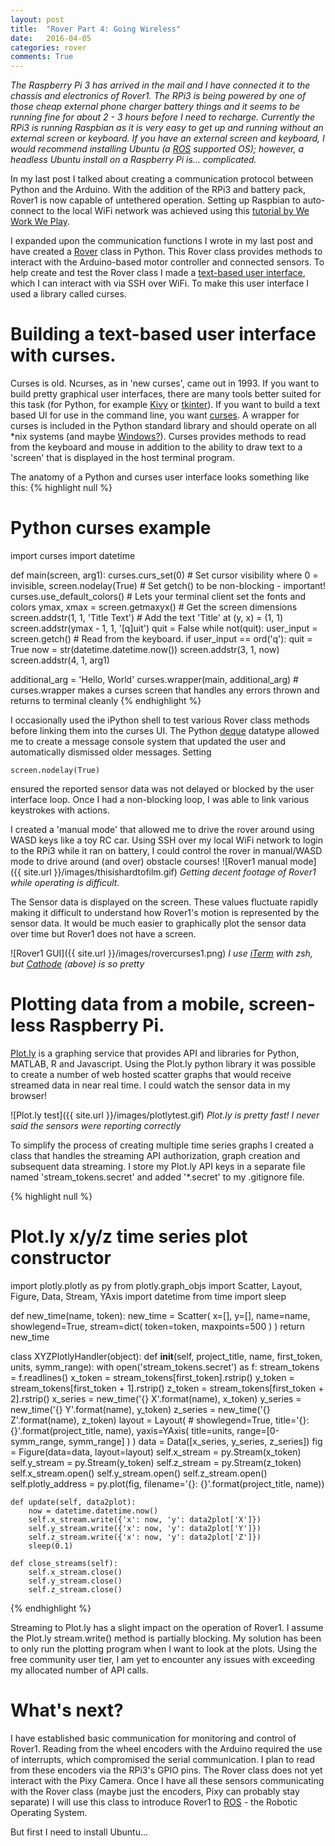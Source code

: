 ```yaml
---
layout: post
title:  "Rover Part 4: Going Wireless"
date:   2016-04-05
categories: rover
comments: True
---
```


*The Raspberry Pi 3 has arrived in the mail and I have connected it to the chassis and electronics of Rover1. The RPi3 is being powered by one of those cheap external phone charger battery things and it seems to be running fine for about 2 - 3 hours before I need to recharge. Currently the RPi3 is running Raspbian as it is very easy to get up and running without an external screen or keyboard. If you have an external screen and keyboard, I would recommend installing Ubuntu (a [ROS](http://wiki.ros.org/) supported OS); however, a headless Ubuntu install on a Raspberry Pi is... complicated.*

In my last post I talked about creating a communication protocol between Python and the Arduino. With the addition of the RPi3 and battery pack, Rover1 is now capable of untethered operation. Setting up Raspbian to auto-connect to the local WiFi network was achieved using this [tutorial by We Work We Play](http://weworkweplay.com/play/automatically-connect-a-raspberry-pi-to-a-wifi-network/).

I expanded upon the communication functions I wrote in my last post and have created a [Rover](https://github.com/b38tn1k/rover/blob/master/remote/rover.py) class in Python. This Rover class provides methods to interact with the Arduino-based motor controller and connected sensors. To help create and test the Rover class I made a [text-based user interface](https://github.com/b38tn1k/rover/blob/master/remote/rovergui.py), which I can interact with via SSH over WiFi. To make this user interface I used a library called curses.

# Building a text-based user interface with curses.
Curses is old. Ncurses, as in 'new curses', came out in 1993. If you want to build pretty graphical user interfaces, there are many tools better suited for this task (for Python, for example [Kivy](https://kivy.org) or [tkinter](https://wiki.python.org/moin/TkInter)). If you want to build a text based UI for use in the command line, you want [curses](https://docs.python.org/2/library/curses.html?highlight=curses#module-curses). A wrapper for curses is included in the Python standard library and should operate on all \*nix systems (and maybe [Windows?](https://blogs.windows.com/buildingapps/2016/03/30/run-bash-on-ubuntu-on-windows/)). Curses provides methods to read from the keyboard and mouse in addition to the ability to draw text to a 'screen' that is displayed in the host terminal program.

The anatomy of a Python and curses user interface looks something like this:
{% highlight null %}
# Python curses example
import curses
import datetime


def main(screen, arg1):
    curses.curs_set(0)                      # Set cursor visibility where 0 = invisible,
    screen.nodelay(True)                    # Set getch() to be non-blocking - important!
    curses.use_default_colors()             # Lets your terminal client set the fonts and colors
    ymax, xmax = screen.getmaxyx()          # Get the screen dimensions
    screen.addstr(1, 1, 'Title Text')       # Add the text 'Title' at (y, x) = (1, 1)
    screen.addstr(ymax - 1, 1, '[q]uit')
    quit = False
    while not(quit):
        user_input = screen.getch()         # Read from the keyboard.
        if user_input == ord('q'):
            quit = True
        now = str(datetime.datetime.now())
        screen.addstr(3, 1, now)
        screen.addstr(4, 1, arg1)

additional_arg = 'Hello, World'
curses.wrapper(main, additional_arg)        # curses.wrapper makes a curses screen that handles any errors thrown and returns to terminal cleanly
{% endhighlight %}

I occasionally used the iPython shell to test various Rover class methods before linking them into the curses UI. The Python [deque](https://docs.python.org/2/library/collections.html#collections.deque) datatype allowed me to create a message console system that updated the user and automatically dismissed older messages. Setting
```
screen.nodelay(True)
```
ensured the reported sensor data was not delayed or blocked by the user interface loop. Once I had a non-blocking loop, I was able to link various keystrokes with actions.

I created a 'manual mode' that allowed me to drive the rover around using WASD keys like a toy RC car. Using SSH over my local WiFi network to login to the RPi3 while it ran on battery, I could control the rover in manual/WASD mode to drive around (and over) obstacle courses!
![Rover1 manual mode]({{ site.url }}/images/thisishardtofilm.gif)
*Getting decent footage of Rover1 while operating is difficult.*

The Sensor data is displayed on the screen. These values fluctuate rapidly making it difficult to understand how Rover1's motion is represented by the sensor data. It would be much easier to graphically plot the sensor data over time but Rover1 does not have a screen.

![Rover1 GUI]({{ site.url }}/images/rovercurses1.png)
*I use [iTerm](https://www.iterm2.com/) with zsh, but [Cathode](http://www.secretgeometry.com/apps/cathode/) (above) is so pretty*

# Plotting data from a mobile, screen-less Raspberry Pi.
[Plot.ly](https://plot.ly/) is a graphing service that provides API and libraries for Python, MATLAB, R and Javascript. Using the Plot.ly python library it was possible to create a number of web hosted scatter graphs that would receive streamed data in near real time. I could watch the sensor data in my browser!

![Plot.ly test]({{ site.url }}/images/plotlytest.gif)
*Plot.ly is pretty fast! I never said the sensors were reporting correctly*

To simplify the process of creating multiple time series graphs I created a class that handles the streaming API authorization, graph creation and subsequent data streaming. I store my Plot.ly API keys in a separate file named 'stream_tokens.secret' and added '\*.secret' to my .gitignore file.

{% highlight null %}
# Plot.ly x/y/z time series plot constructor
import plotly.plotly as py
from plotly.graph_objs import Scatter, Layout, Figure, Data, Stream, YAxis
import datetime
from time import sleep


def new_time(name, token):
    new_time = Scatter(
        x=[],
        y=[],
        name=name,
        showlegend=True,
        stream=dict(
            token=token,
            maxpoints=500
        )
    )
    return new_time


class XYZPlotlyHandler(object):
    def __init__(self, project_title, name, first_token, units, symm_range):
        with open('stream_tokens.secret') as f:
            stream_tokens = f.readlines()
        x_token = stream_tokens[first_token].rstrip()
        y_token = stream_tokens[first_token + 1].rstrip()
        z_token = stream_tokens[first_token + 2].rstrip()
        x_series = new_time('{} X'.format(name), x_token)
        y_series = new_time('{} Y'.format(name), y_token)
        z_series = new_time('{} Z'.format(name), z_token)
        layout = Layout(
            # showlegend=True,
            title='{}: {}'.format(project_title, name),
            yaxis=YAxis(
                title=units,
                range=[0-symm_range, symm_range]
            )
        )
        data = Data([x_series, y_series, z_series])
        fig = Figure(data=data, layout=layout)
        self.x_stream = py.Stream(x_token)
        self.y_stream = py.Stream(y_token)
        self.z_stream = py.Stream(z_token)
        self.x_stream.open()
        self.y_stream.open()
        self.z_stream.open()
        self.plotly_address = py.plot(fig, filename='{}: {}'.format(project_title, name))

    def update(self, data2plot):
        now = datetime.datetime.now()
        self.x_stream.write({'x': now, 'y': data2plot['X']})
        self.y_stream.write({'x': now, 'y': data2plot['Y']})
        self.z_stream.write({'x': now, 'y': data2plot['Z']})
        sleep(0.1)

    def close_streams(self):
        self.x_stream.close()
        self.y_stream.close()
        self.z_stream.close()
{% endhighlight %}

Streaming to Plot.ly has a slight impact on the operation of Rover1. I assume the Plot.ly stream.write() method is partially blocking. My solution has been to only run the plotting program when I want to look at the plots. Using the free community user tier, I am yet to encounter any issues with exceeding my allocated number of API calls.

# What's next?
I have established basic communication for monitoring and control of Rover1. Reading from the wheel encoders with the Arduino required the use of interrupts, which compromised the serial communication. I plan to read from these encoders via the RPi3's GPIO pins. The Rover class does not yet interact with the Pixy Camera. Once I have all these sensors communicating with the Rover class (maybe just the encoders, Pixy can probably stay separate) I will use this class to introduce Rover1 to [ROS](http://www.ros.org/) - the Robotic Operating System.

But first I need to install Ubuntu...
